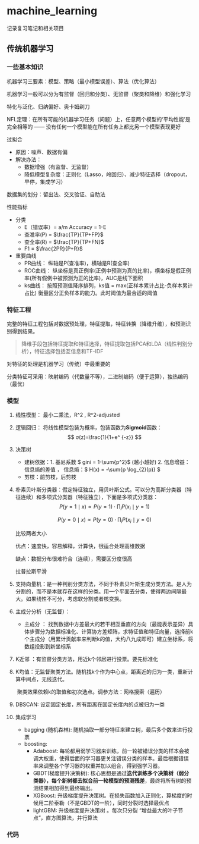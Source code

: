 # machine_learning

记录复习笔记和相关项目

## 传统机器学习

### 一些基本知识

机器学习三要素：模型、策略（最小模型误差）、算法（优化算法）

机器学习一般可以分为有监督（回归和分类）、无监督（聚类和降维）和强化学习

特化与泛化、归纳偏好、奥卡姆剃刀

NFL定理：在所有可能的机器学习任务（问题）上，任意两个模型的‘平均性能’是完全相等的 —— 没有任何一个模型能在所有任务上都比另一个模型表现更好

过拟合  

* 原因：噪声、数据有偏
* 解决办法：
  * 数据增强（有监督、无监督）
  * 降低模型复杂度：正则化（Lasso，岭回归）、减少特征选择（dropout，早停，集成学习）

数据集的划分：留出法、交叉验证、自助法

性能指标

* 分类
  * E（错误率）= a/m  Accuracy = 1-E
  * 查准率(P) = $\frac{TP}{TP+FP}$
  * 查全率(R) = $\frac{TP}{TP+FN}$
  * F1 = $\frac{2PR}{P+R}$
* 重要曲线
  * PR曲线： 纵轴是P(查准率)，横轴是R(查全率)
  * ROC曲线：    纵坐标是真正例率(正例中预测为真的比率)，横坐标是假正例率(所有假例中被预测为正的比率)，AUC是线下面积
  * ks曲线：    按照预测值降序排列，ks值 = max(正样本累计占比-负样本累计占比)     衡量区分正负样本的能力。此时阈值为最合适的阈值

### 特征工程

完整的特征工程包括对数据预处理，特征提取，特征转换（降维升维），和预测识别得到结果。

> 降维手段包括特征提取和特征选择，特征提取包括PCA和LDA（线性判别分析），特征选择包括互信息和TF-IDF

对特征的处理是机器学习（传统）中最重要的

分类特征可采用：映射编码（代数量不等），二进制编码（便于运算），独热编码（最优）

### 模型

1. 线性模型： 最小二乘法，R^2 , R^2-adjusted

2. 逻辑回归： 将线性模型包装为概率，包装函数为**Sigmoid**函数：
   $$
   σ(z)=\frac{1}{1+e^ {-z}}
   $$

3. 决策树

   - 建树依据：1. 基尼系数 $ gini = 1-\sum{p^2}$ (越小越好)   2.     信息增益：   信息熵的差值  ， 信息熵：$ H(x) = -\sum{p \log_{2}(p)} $ 
   - 剪枝：前剪枝，后剪枝

4. 朴素贝叶斯分类器：假定特征独立，用贝叶斯公式。可以分为高斯分类器（特征连续）和多项式分类器（特征独立），下面是多项式分类器：
   $$
   P(y=1 \mid x) \propto P(y=1) \cdot \prod_{i} P(x_i \mid y=1)
   $$

   $$
   P(y=0 \mid x) \propto P(y=0) \cdot \prod_{i} P(x_i \mid y=0)
   $$

   比较两者大小

   优点：速度快，容易解释，计算快，很适合处理高维数据

   缺点：数据分布很难符合（连续），需要区分度很高

   拉普拉斯平滑

5. 支持向量机：是一种判别分类方法，不同于朴素贝叶斯生成分类方法。是人为分割的，而不是本就存在这样的分类。用一个平面去分类，使得两边间隔最大。如果线性不可分，考虑软分割或者核变换。

6. 主成分分析（无监督）：

   - 主成分 ： 找到数据中方差最大的若干相互垂直的方向（最能表示差异）具体步骤分为数据标准化、计算协方差矩阵，求特征值和特征向量，选择前k个主成分（用累计贡献率来判断k的值，大约八九成即可）建立坐标系，将数组投影到新坐标系

7. K近邻 ：有监督分类方法，用近k个邻居进行投票。要先标准化

8. K均值：无监督聚类方法。随机找k个作为中心点，距离近的归为一类，重新计算中间点，无线迭代。

   ​              聚类效果依赖k的取值和初次选点。调参方法：网格搜索（遍历）

9. DBSCAN: 设定固定长度，所有距离在固定长度内的点被归为一类

10. 集成学习

    - bagging (随机森林): 随机抽取一部分特征来建立树，最后多个数来进行投票
    - boosting:
      - Adaboost: 每轮都用弱学习器来训练，前一轮被错误分类的样本会被调大权重，使得后面的学习器更关注错误分类的样本。最后根据错误率来调整各个学习器的权重并加以组合，得到强学习器。
      - GBDT(梯度提升决策树): 核心思想是通过**迭代训练多个决策树（弱分类器），每个新树都去拟合前一轮模型的预测残差**，最终将所有树的预测结果相加得到最终输出。
      - XGBoost: 升级梯度提升决策树。在损失函数加入正则化，算梯度的时候用二阶泰勒（不是GBDT的一阶），同时分裂时选择最优点
      - lightGBM: 升级梯度提升决策树 。每次只分裂 “增益最大的叶子节点”，直方图算法，并行算法

### 代码











